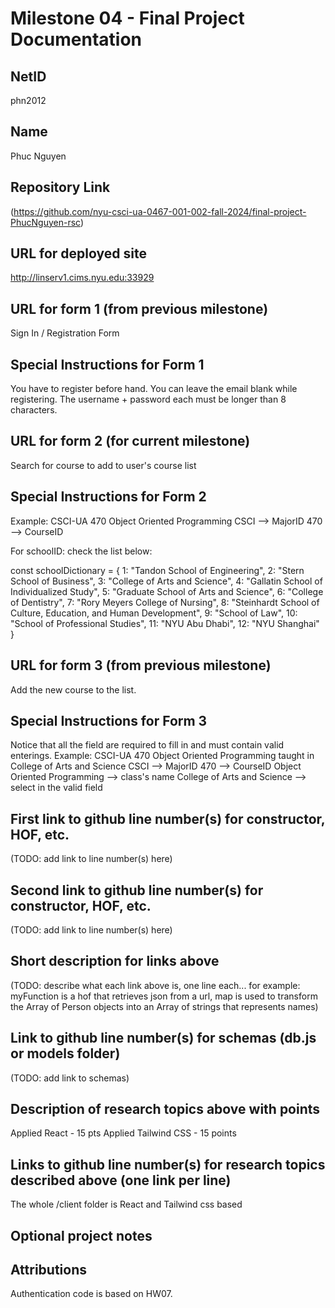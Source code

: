 Milestone 04 - Final Project Documentation
===

NetID
---
phn2012

Name
---
Phuc Nguyen

Repository Link
---
(https://github.com/nyu-csci-ua-0467-001-002-fall-2024/final-project-PhucNguyen-rsc)

URL for deployed site 
---
http://linserv1.cims.nyu.edu:33929

URL for form 1 (from previous milestone) 
---
Sign In / Registration Form

Special Instructions for Form 1
---
You have to register before hand. You can leave the email blank while registering. The username + password each must be longer than 8 characters.

URL for form 2 (for current milestone)
---
Search for course to add to user's course list

Special Instructions for Form 2
---
Example: CSCI-UA 470 Object Oriented Programming
CSCI --> MajorID
470 --> CourseID

For schoolID: check the list below:

const schoolDictionary = { 
    1: "Tandon School of Engineering",
    2: "Stern School of Business",
    3: "College of Arts and Science",
    4: "Gallatin School of Individualized Study",
    5: "Graduate School of Arts and Science",
    6: "College of Dentistry",
    7: "Rory Meyers College of Nursing",
    8: "Steinhardt School of Culture, Education, and Human Development",
    9: "School of Law",
    10: "School of Professional Studies",
    11: "NYU Abu Dhabi",
    12: "NYU Shanghai"
}

URL for form 3 (from previous milestone) 
---
Add the new course to the list. 


Special Instructions for Form 3
---
Notice that all the field are required to fill in and must contain valid enterings.
Example: CSCI-UA 470 Object Oriented Programming taught in College of Arts and Science
CSCI --> MajorID
470 --> CourseID
Object Oriented Programming --> class's name
College of Arts and Science --> select in the valid field

First link to github line number(s) for constructor, HOF, etc.
---
(TODO: add link to line number(s) here) 

Second link to github line number(s) for constructor, HOF, etc.
---
(TODO: add link to line number(s) here) 

Short description for links above
---
(TODO: describe what each link above is, one line each... for example: myFunction is a hof that retrieves json from a url, map is used to transform the Array of Person objects into an Array of strings that represents names)

Link to github line number(s) for schemas (db.js or models folder)
---
(TODO: add link to schemas)

Description of research topics above with points
---
Applied React - 15 pts
Applied Tailwind CSS - 15 points

Links to github line number(s) for research topics described above (one link per line)
---
The whole /client folder is React and Tailwind css based

Optional project notes 
--- 


Attributions
---
Authentication code is based on HW07. 